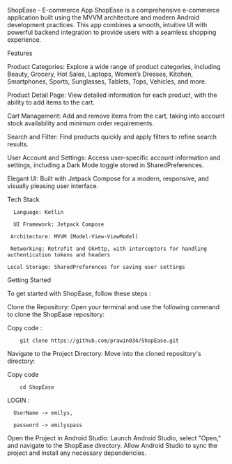 ShopEase - E-commerce App 
ShopEase is a comprehensive e-commerce application built using the MVVM architecture and modern Android development practices. This app combines a smooth, intuitive UI with powerful backend integration to provide users with a seamless shopping experience.

Features

Product Categories:   Explore a wide range of product categories, including Beauty, Grocery, Hot Sales, Laptops, Women’s Dresses, Kitchen, Smartphones, Sports, Sunglasses, Tablets, Tops, Vehicles, and more.

Product Detail Page:  View detailed information for each product, with the ability to add items to the cart.

Cart Management:      Add and remove items from the cart, taking into account stock availability and minimum order requirements.

Search and Filter:    Find products quickly and apply filters to refine search results.

User Account and Settings: Access user-specific account information and settings, including a Dark Mode toggle stored in SharedPreferences.

Elegant UI:           Built with Jetpack Compose for a modern, responsive, and visually pleasing user interface.


Tech Stack

      Language: Kotlin

      UI Framework: Jetpack Compose

     Architecture: MVVM (Model-View-ViewModel)

     Networking: Retrofit and OkHttp, with interceptors for handling authentication tokens and headers

    Local Storage: SharedPreferences for saving user settings




Getting Started

To get started with ShopEase, follow these steps :

Clone the Repository: Open your terminal and use the following command to clone the ShopEase repository:

Copy code :

        git clone https://github.com/prawin034/ShopEase.git

Navigate to the Project Directory: Move into the cloned repository's directory:

Copy code

        cd ShopEase


LOGIN : 

      UserName -> emilys,
      
      password -> emilyspass

Open the Project in Android Studio: Launch Android Studio, select "Open," and navigate to the ShopEase directory. Allow Android Studio to sync the project and install any necessary dependencies.
